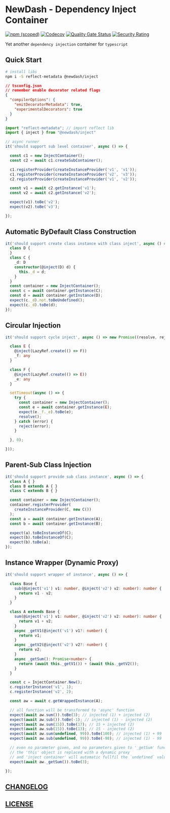 # NewDash - Dependency Inject Container

[![npm (scoped)](https://img.shields.io/npm/v/@newdash/inject?label=@newdash/inject)](https://www.npmjs.com/package/@newdash/inject)
[![Codecov](https://codecov.io/gh/newdash/inject/branch/master/graph/badge.svg)](https://codecov.io/gh/newdash/inject)
[![Quality Gate Status](https://sonarcloud.io/api/project_badges/measure?project=newdash_inject&metric=alert_status)](https://sonarcloud.io/dashboard?id=newdash_inject)
[![Security Rating](https://sonarcloud.io/api/project_badges/measure?project=newdash_inject&metric=security_rating)](https://sonarcloud.io/dashboard?id=newdash_inject)

Yet another `dependency injection` container for `typescript`

## Quick Start

```bash
# install libs
npm i -S reflect-metadata @newdash/inject
```

```json
// tsconfig.json
// remember enable decorator related flags
{
  "compilerOptions": {
    "emitDecoratorMetadata": true,
    "experimentalDecorators": true
  }
}
```

```ts
import "reflect-metadata"; // import reflect lib
import { inject } from "@newdash/inject"

// async runner
it('should support sub level container', async () => {

  const c1 = new InjectContainer();
  const c2 = await c1.createSubContainer();

  c1.registerProvider(createInstanceProvider('v1', 'v1'));
  c1.registerProvider(createInstanceProvider('v2', 'v3'));
  c2.registerProvider(createInstanceProvider('v1', 'v2'));

  const v1 = await c2.getInstance('v1');
  const v2 = await c2.getInstance('v2');

  expect(v1).toBe('v2');
  expect(v2).toBe('v3');

});
```

## Automatic ByDefault Class Construction

```ts
it('should support create class instance with class inject', async () => {
  class D {
  }
  class C {
    _d: D
    constructor(@inject(D) d) {
      this._d = d;
    }
  }
  const container = new InjectContainer();
  const c = await container.getInstance(C);
  const d = await container.getInstance(D);
  expect(c._d).not.toBeUndefined();
  expect(c._d).toBe(d);
});
```


## Circular Injection

```ts
it('should support cycle inject', async () => new Promise((resolve, reject) => {

  class E {
    @inject(LazyRef.create(() => F))
    _f: any
  }

  class F {
    @inject(LazyRef.create(() => E))
    _e: any
  }

  setTimeout(async () => {
    try {
      const container = new InjectContainer();
      const e = await container.getInstance(E);
      expect(e._f._e).toBe(e);
      resolve();
    } catch (error) {
      reject(error);
    }

  }, 0);

}));
```

## Parent-Sub Class Injection

```ts
it('should support provide sub class instance', async () => {
  class A { }
  class B extends A { }
  class C extends B { }

  const container = new InjectContainer();
  container.registerProvider(
    createInstanceProvider(C, new C())
  );
  const a = await container.getInstance(A);
  const b = await container.getInstance(B);

  expect(a).toBeInstanceOf(C);
  expect(b).toBeInstanceOf(C);
  expect(b).toBe(a);
});
```

## Instance Wrapper (Dynamic Proxy)

```ts
it('should support wrapper of instance', async () => {

  class Base {
    sub(@inject('v1') v1: number, @inject('v2') v2: number): number {
      return v1 - v2;
    }
  }

  class A extends Base {
    sum(@inject('v1') v1: number, @inject('v2') v2: number): number {
      return v1 + v2;
    }
    async _getV1(@inject('v1') v1?: number) {
      return v1;
    }
    async _getV2(@inject('v2') v2?: number) {
      return v2;
    }
    async _getSum(): Promise<number> {
      return (await this._getV1()) + (await this._getV2());
    }
  }

  const c = InjectContainer.New();
  c.registerInstance('v1', 1);
  c.registerInstance('v2', 2);

  const aw = await c.getWrappedInstance(A);

  // all function will be transformed to 'async' function
  expect(await aw.sum()).toBe(3); // injected (1) + injected (2)
  expect(await aw.sub()).toBe(-1); // injected (1) - injected (2)
  expect(await aw.sum(15)).toBe(17); // 15 + injected (2)
  expect(await aw.sub(15)).toBe(13); // 15 - injected (2)
  expect(await aw.sum(undefined, 99)).toBe(100); // injected (1) + 99
  expect(await aw.sub(undefined, 99)).toBe(-98); // injected (1) - 99

  // even no parameter given, and no parameters given to '_getSum' function
  // the 'this' object is replaced with a dynamic proxy
  // and 'inject container' will automatic fullfil the `undefined` values
  expect(await aw._getSum()).toBe(3);

});
```

## [CHANGELOG](./CHANGELOG.md)

## [LICENSE](./LICENSE)